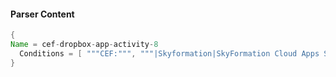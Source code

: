 #### Parser Content
```Java
{
Name = cef-dropbox-app-activity-8
  Conditions = [ """CEF:""", """|Skyformation|SkyFormation Cloud Apps Security|""", """"reports"}""" ]
}
```